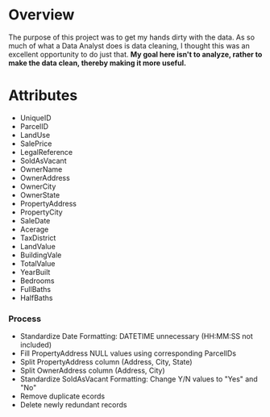 # Overview
The purpose of this project was to get my hands dirty with the data. As so much
of what a Data Analyst does is data cleaning, I thought this was an excellent
opportunity to do just that. **My goal here isn't to analyze, rather to make the
data clean, thereby making it more useful.** 


# Attributes
- UniqueID
- ParcelID
- LandUse
- SalePrice
- LegalReference
- SoldAsVacant
- OwnerName
- OwnerAddress
- OwnerCity
- OwnerState
- PropertyAddress
- PropertyCity
- SaleDate
- Acerage
- TaxDistrict
- LandValue
- BuildingVale
- TotalValue
- YearBuilt
- Bedrooms
- FullBaths
- HalfBaths


### Process
- Standardize Date Formatting: DATETIME unnecessary (HH:MM:SS not included)
- Fill PropertyAddress NULL values using corresponding ParcelIDs
- Split PropertyAddress column (Address, City, State)
- Split OwnerAddress column (Address, City)
- Standardize SoldAsVacant Formatting: Change Y/N values to "Yes" and "No"
- Remove duplicate ecords
- Delete newly redundant records
